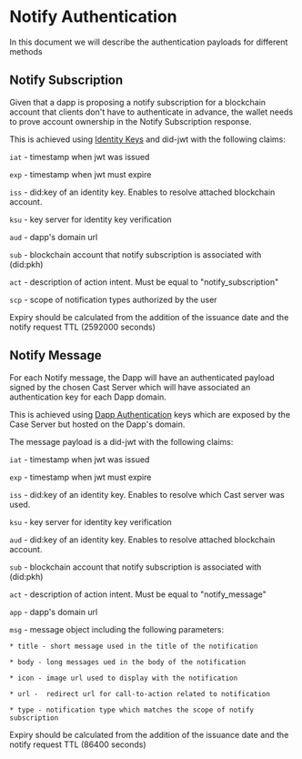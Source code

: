 # Notify Authentication

In this document we will describe the authentication payloads for different methods

## Notify Subscription

Given that a dapp is proposing a notify subscription for a blockchain account that clients don't have to authenticate in advance, the wallet needs to prove account ownership in the Notify Subscription response.

This is achieved using [Identity Keys](../../servers/keys/identity-keys) and did-jwt with the following claims:

`iat` - timestamp when jwt was issued

`exp` - timestamp when jwt must expire

`iss` - did:key of an identity key. Enables to resolve attached blockchain account.

`ksu` - key server for identity key verification

`aud` - dapp's domain url

`sub` - blockchain account that notify subscription is associated with (did:pkh)

`act` - description of action intent. Must be equal to "notify_subscription"

`scp` - scope of notification types authorized by the user

Expiry should be calculated from the addition of the issuance date and the notify request TTL (2592000 seconds)

## Notify Message

For each Notify message, the Dapp will have an authenticated payload signed by the chosen Cast Server which will have associated an authentication key for each Dapp domain.

This is achieved using [Dapp Authentication](./dapp-authentication.md) keys which are exposed by the Case Server but hosted on the Dapp's domain.

The message payload is a did-jwt with the following claims:

`iat` - timestamp when jwt was issued

`exp` - timestamp when jwt must expire

`iss` - did:key of an identity key. Enables to resolve which Cast server was used.

`ksu` - key server for identity key verification

`aud` - did:key of an identity key. Enables to resolve attached blockchain account.

`sub` - blockchain account that notify subscription is associated with (did:pkh)

`act` - description of action intent. Must be equal to "notify_message"

`app` - dapp's domain url

`msg` - message object including the following parameters:

    * title - short message used in the title of the notification

    * body - long messages ued in the body of the notification
 
    * icon - image url used to display with the notification
 
    * url -  redirect url for call-to-action related to notification
 
    * type - notification type which matches the scope of notify subscription

Expiry should be calculated from the addition of the issuance date and the notify request TTL (86400 seconds)
